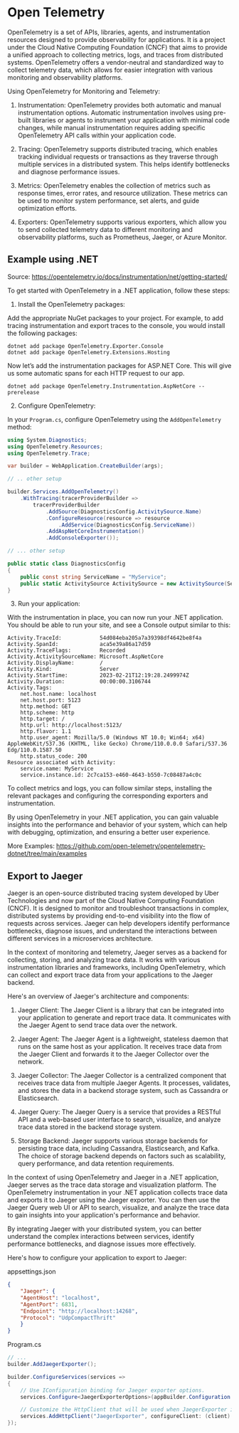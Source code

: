 # Open Telemetry

OpenTelemetry is a set of APIs, libraries, agents, and instrumentation resources designed to provide observability for applications. It is a project under the Cloud Native Computing Foundation (CNCF) that aims to provide a unified approach to collecting metrics, logs, and traces from distributed systems. OpenTelemetry offers a vendor-neutral and standardized way to collect telemetry data, which allows for easier integration with various monitoring and observability platforms.

Using OpenTelemetry for Monitoring and Telemetry:

1. Instrumentation: OpenTelemetry provides both automatic and manual instrumentation options. Automatic instrumentation involves using pre-built libraries or agents to instrument your application with minimal code changes, while manual instrumentation requires adding specific OpenTelemetry API calls within your application code.

2. Tracing: OpenTelemetry supports distributed tracing, which enables tracking individual requests or transactions as they traverse through multiple services in a distributed system. This helps identify bottlenecks and diagnose performance issues.

3. Metrics: OpenTelemetry enables the collection of metrics such as response times, error rates, and resource utilization. These metrics can be used to monitor system performance, set alerts, and guide optimization efforts.

4. Exporters: OpenTelemetry supports various exporters, which allow you to send collected telemetry data to different monitoring and observability platforms, such as Prometheus, Jaeger, or Azure Monitor.

## Example using .NET

Source: https://opentelemetry.io/docs/instrumentation/net/getting-started/

To get started with OpenTelemetry in a .NET application, follow these steps:

1. Install the OpenTelemetry packages:

Add the appropriate NuGet packages to your project. For example, to add tracing instrumentation and export traces to the console, you would install the following packages:

```
dotnet add package OpenTelemetry.Exporter.Console
dotnet add package OpenTelemetry.Extensions.Hosting
```

Now let’s add the instrumentation packages for ASP.NET Core. This will give us some automatic spans for each HTTP request to our app.

```
dotnet add package OpenTelemetry.Instrumentation.AspNetCore --prerelease
```

2. Configure OpenTelemetry:

In your `Program.cs`, configure OpenTelemetry using the `AddOpenTelemetry` method:

```csharp
using System.Diagnostics;
using OpenTelemetry.Resources;
using OpenTelemetry.Trace;

var builder = WebApplication.CreateBuilder(args);

// .. other setup

builder.Services.AddOpenTelemetry()
    .WithTracing(tracerProviderBuilder =>
        tracerProviderBuilder
            .AddSource(DiagnosticsConfig.ActivitySource.Name)
            .ConfigureResource(resource => resource
                .AddService(DiagnosticsConfig.ServiceName))
            .AddAspNetCoreInstrumentation()
            .AddConsoleExporter());

// ... other setup

public static class DiagnosticsConfig
{
    public const string ServiceName = "MyService";
    public static ActivitySource ActivitySource = new ActivitySource(ServiceName);
}
```

3. Run your application:

With the instrumentation in place, you can now run your .NET application. You should be able to run your site, and see a Console output similar to this:

```
Activity.TraceId:            54d084eba205a7a39398df4642be8f4a
Activity.SpanId:             aca5e39a86a17d59
Activity.TraceFlags:         Recorded
Activity.ActivitySourceName: Microsoft.AspNetCore
Activity.DisplayName:        /
Activity.Kind:               Server
Activity.StartTime:          2023-02-21T12:19:28.2499974Z
Activity.Duration:           00:00:00.3106744
Activity.Tags:
    net.host.name: localhost
    net.host.port: 5123
    http.method: GET
    http.scheme: http
    http.target: /
    http.url: http://localhost:5123/
    http.flavor: 1.1
    http.user_agent: Mozilla/5.0 (Windows NT 10.0; Win64; x64) AppleWebKit/537.36 (KHTML, like Gecko) Chrome/110.0.0.0 Safari/537.36 Edg/110.0.1587.50
    http.status_code: 200
Resource associated with Activity:
    service.name: MyService
    service.instance.id: 2c7ca153-e460-4643-b550-7c08487a4c0c
```

To collect metrics and logs, you can follow similar steps, installing the relevant packages and configuring the corresponding exporters and instrumentation.

By using OpenTelemetry in your .NET application, you can gain valuable insights into the performance and behavior of your system, which can help with debugging, optimization, and ensuring a better user experience.

More Examples: https://github.com/open-telemetry/opentelemetry-dotnet/tree/main/examples

## Export to Jaeger

Jaeger is an open-source distributed tracing system developed by Uber Technologies and now part of the Cloud Native Computing Foundation (CNCF). It is designed to monitor and troubleshoot transactions in complex, distributed systems by providing end-to-end visibility into the flow of requests across services. Jaeger can help developers identify performance bottlenecks, diagnose issues, and understand the interactions between different services in a microservices architecture.

In the context of monitoring and telemetry, Jaeger serves as a backend for collecting, storing, and analyzing trace data. It works with various instrumentation libraries and frameworks, including OpenTelemetry, which can collect and export trace data from your applications to the Jaeger backend.

Here's an overview of Jaeger's architecture and components:

1. Jaeger Client: The Jaeger Client is a library that can be integrated into your application to generate and report trace data. It communicates with the Jaeger Agent to send trace data over the network.

2. Jaeger Agent: The Jaeger Agent is a lightweight, stateless daemon that runs on the same host as your application. It receives trace data from the Jaeger Client and forwards it to the Jaeger Collector over the network.

3. Jaeger Collector: The Jaeger Collector is a centralized component that receives trace data from multiple Jaeger Agents. It processes, validates, and stores the data in a backend storage system, such as Cassandra or Elasticsearch.

4. Jaeger Query: The Jaeger Query is a service that provides a RESTful API and a web-based user interface to search, visualize, and analyze trace data stored in the backend storage system.

5. Storage Backend: Jaeger supports various storage backends for persisting trace data, including Cassandra, Elasticsearch, and Kafka. The choice of storage backend depends on factors such as scalability, query performance, and data retention requirements.

In the context of using OpenTelemetry and Jaeger in a .NET application, Jaeger serves as the trace data storage and visualization platform. The OpenTelemetry instrumentation in your .NET application collects trace data and exports it to Jaeger using the Jaeger exporter. You can then use the Jaeger Query web UI or API to search, visualize, and analyze the trace data to gain insights into your application's performance and behavior.

By integrating Jaeger with your distributed system, you can better understand the complex interactions between services, identify performance bottlenecks, and diagnose issues more effectively.

Here's how to configure your application to export to Jaeger:

appsettings.json
```JSON
{
    "Jaeger": {
    "AgentHost": "localhost",
    "AgentPort": 6831,
    "Endpoint": "http://localhost:14268",
    "Protocol": "UdpCompactThrift"
    }
}
```

Program.cs
```csharp
// ...
builder.AddJaegerExporter();

builder.ConfigureServices(services =>
{
    // Use IConfiguration binding for Jaeger exporter options.
    services.Configure<JaegerExporterOptions>(appBuilder.Configuration.GetSection("Jaeger"));

    // Customize the HttpClient that will be used when JaegerExporter is configured for HTTP transport.
    services.AddHttpClient("JaegerExporter", configureClient: (client) => client.DefaultRequestHeaders.Add("X-MyCustomHeader", "value"));
});
```